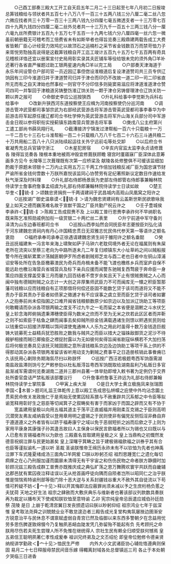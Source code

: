 <!-- { "loadSidebar": true } -->
　　○己酉工部奏三殿大工开工自天启五年二月二十三日起至七年八月初二日报竣总筭钱粮给与领状者共五百七十八万八千一百三十五两八钱三分八厘二毫二丝八忽六微应找者共三十万零一百三十三两八钱九分四厘七毫五微透支者一十三万零七百四十九两九钱四分四厘二毫二丝外兑者共一十三万九千一百五十三两三钱八分一厘六毫九丝所费银计五百九十五万七千五百一十九两七钱六分八厘四毫一丝六忽一微虽前朝册籍无可稽考而工倍费省未有如斯举者也得旨览奏三殿鼎建两载告成工大费省皆赖厂臣心计经营力效鸠庀以故顶石之运楠杉之采节省金钱数百万而禁苛恤力子来胥悦劳勚独高说得是这截筭钱粮自开工迄工竣计五百九十五万七千五百两有奇具见稽核详恪还宜以册案宣付史局用彰实录其夫匠铺车等役给银未完的须外角□羊补还著行各省直严催题过助工银两星速内角□羊以完工局
　　○户部奏天津海道于永乐年间设管仓户部司官一员近因辽事倥偬设淮粮道后复设津道赞司共三员专供辽饷因有三印今淮道归并于津道赞司归并于津仓而印仍不改故一道二印一司二印省直所无而有之自天津始也然事权一则官守不分印信多则毙窦易滋应将津道淮道津仓赞司四司一并掣回于津粮道另铸整饬淮辽饷关防一颗于津仓另铸督理津仓辽饷关防一颗以畀之报可
　　○命御史李应公巡按狭西
　　○升礼科给事中李觉斯为兵科右给事中
　　○改新升狭西河东道按察使王应楫为河南按察使仍分巡河南
　　○调游击管冲武营都司事邹宗武为右部经武营游击将军游击管英武营都司事李春华为中前游击将军起原任援辽都司佥书杜学伸为英武营游击将军升山海关兵部分司中军游击金日观以参将职衔实授蓟镇东路南营兵管游击将军事
　　○庚戌八公主府第兴工遣工部尚书薛凤翔行礼
　　○截漕接济宁锦发过津帮船一百六十只载粮十一万一千二百七十三石七斗淮帮船一百二十只载粮八万八千七百二十六石三斗通共粮二十万共用船二百八十八只派陆续起运往关外宁远前屯等处交卸
　　○以后府佥书崔凝秀充总兵官镇守浙江
　　○木星犯房宿
　　○辛亥内官监太监李永贞请修葺各  陵得旨览奏各  陵根本重地被雨冲毁宜修葺朕顾瞻  寝宫时廑寤寐厂臣深体此意筹画多方见今  长陵等三次葺理既有次第一应桥梁及  献陵各处修整俱不可缓该监细加酌裁于原题未领银十二万内止实用五万三千两工作倍加钱粮反减厂臣为国忠谋节财严谕所省金钱何啻数十万朕所嘉悦该监同心协赞劳有足纪著照新议定数目作速给发秋气渐深及时料理
　　○升礼部右侍郎杨景辰为吏部左侍郎管右侍郎事兼翰林院侍读学士詹事府詹事孟绍虞为礼部右侍郎兼翰林院侍读学士日读如故
　　○楚王华奎＜锍-釒＞颂魏忠贤捐赀一千两请建祠于武昌城内高观山凤凰窝之阳许之
　　○巡按湖广御史温皋谟＜锍-釒＞请为魏忠贤建祠有云盖斯世斯民欲歌咏我  皇上如天之德而巍荡难名故于宣猷干国之厂臣共勤尸祝云许之
　　○壬子豊城侯李承祚＜锍-釒＞陈殿工告成叙赉不及  上以殿工普行恩赉李承祚何不早纳职名既来陈乞准照勋戚例加衔一级赏银二十两纻丝二表里
　　○升宁前道中军守备刘泽清为山东边春班都司佥书
　　○巡按山西李灿然会同抚臣牟志夔按臣刘弘化请于河东建魏忠贤祠内有丹心许国精忠贯日无双雅志忧民伟代参天第一等语许之额名褒勋
　　○福府承奉司承奉正徐遇请建魏忠贤生祠于雒阳许之额名垂懿
　　○癸丑巡抚福建朱一冯言年来海上啸聚如萨子马钟六老耽伺境外者无论在福属则有朱屎老所在流突以至蔡三老向为中路所逐未几二年复归顺镇东大小址草屿之间以贼船报警今所在擒斩累累计荡馘匪朝伊歹所虑者剧贼郑芝龙与酉二老也日者中左铜山漳浦诏安等处所在告急臣檄募澳民为奇兵而舟楫未备不能飞渡也檄练乡兵而室庐自保不能远赴也檄沿海营兵省城营兵及标下亲兵应援而闻警东驰贼复西骛疲于奔命臣一身策应四面支撑盖受事三月而屡九回百结者不啻岁余矣且天下止有恨贼畏贼之人心而闽中独有德贼附贼之众志计一大创之非厚集师武臣力不可而闽库无一镮之积臣暂那藩司钱粮以应而钱粮自有正项那借将何偿还臣固不能数乞贷于该司而道将又不能不责办于臣其责办于臣者如债家之徵逋才有不应误事之虞立至而臣乞贷于该司者如寠人之抱券前尚未偿指囷之口难开闽省钱粮额数原少如京边以及加派辽饷助工等项臣何敢輙请而杂派各项银两输之度支不过九牛之一毛而留之本省便是涸鲋之斗水伏乞  皇上轸念海邦俯捐遗秉滞穗使臣得为数米之炊而不至为无米之炊若此区区者而并靳之则不如索臣于枯鱼之肆而闽事去矣抑贼所掠金钱满载遇诸生则馈以赆遇贫民则给以钱重偿以招接济厚糈以饵间谍使鬼通神人人乐为之用此时虽得十数万金钱造巨舰铸大铳募死士益精兵犹恐胜败之数我与贼共之而臣以措大之锱铢敌御货之泥沙不待艘舻相接而贼已揶揄臣之襟捉肘露以为无如彼何矣得旨闽省剧寇纵横若不大加扫荡后将何极览奏具见该抚灭贼固圉之意所请钱粮系京边及边饷助工等项干系上供的不得那动其杂派各项银两准留该省听用动支为剿贼之费事平之日造册核销此事餋痈已久该抚用心剿除务期海氛尽扫以称朕怀
　　○巡按广西汪若极题粤西军饷亟需湖南盐政盐滞则饷亏乞严敕参劾以杜私贩淂旨粤西军饷既取给湖南盐利乃私贩日多官盐渐减军需谓何览奏湖南二道并三郡州县著一体举劾即增入敕书著为定例仍于交界处所委官盘诘严禁私贩该部覆议行
　　○升詹事府詹事王祚远为礼部右侍郎兼翰林院侍读学士掌院事
　　○甲寅上疾大渐
　　○是日大学士黄立极施凤来张瑞图李国＜木普＞题司礼监王体乾传上意以殿工告成思弘帡幪之庇使中外均沾念圜土贯索民命攸关发政施仁于是焉始无使累囚轻系猥与不赦重辟共沉系郁之中令臣等拟谕宽释用彰好生之慈臣等切闻箕子之叙畴矣有害于而家凶于而国之辟而又有不协于
　　宽盖建用皇极以向用五福其道主于荡平正直威福并用刚柔互克锡之于臣则高明沉潜爕友弗友咸纳翕受以登用章用明之盛锡之于民则使非有偏党反侧慆淫非彝自弃于遵道遵义之外者皆有以跻于福寿康宁之域以免于恶弱短折之凶而后歛之于上则为家用平康身其康强子孙其逢吉故曰人主保身以保民言歛福者所以为锡也又曰既以与人已愈有言锡福者所以为歛也  三殿嘉名皆取建用皇极之义  皇上当鼎构之初慨然发德音祝纲泣罪与民更始甚矣  皇上深曙乎箕畴之旨于建极锡福歛福之训券乎其有合也臣等谨拟谕札一道以听  圣裁  圣谕朕惟帝王绵历永祚未有不以钦恤为先者也神禹泣罪下车式隆夏绪成汤三面角□羊网爰  □朕以眇躬丕绍  祖烈思踵宽仁之遗化每切痌瘝之在心乃刑服加谨而圜扉未清得无有干宇宙之和伤伤民物之命者朕方静摄时加轸顾况兹三殿告成群工普赉亦既推庆成之典弘旷荡之恩万舞腾欢寰宇共跃而自畿辅达郡邑犹有累囚夜泣释诖误以无从抢首画呼徒向隅而自陨者岂所以昭同仁之治乎朕惟是惴惴焉特谕刑部等衙门除十恶大逆与关系封疆钱谷重大不赦外其自徒流以下苟情可矜疑不妨＜宀十见＞释以开其悔即法应蔽罪尚须未减以予之生庶桁杨负慝之夫犹荷  天地之好生法  祖宗之肆赦而大敷庆典乐与维新者也著该部议列款数具奏朕再为裁定以播布天下使咸知朕钦恤至意特谕  乙卯  宪宗纯皇帝忌辰遣应城伯孙廷勋祭  茂陵  是日  上崩于乾清宫翼日发丧颁遗诏曰朕以眇躬仰绍  祖宗鸿业七年于兹深惟  皇考取法尧舜之训兢兢业业不敢怠遑迩者三殿告成光复堂构夷氛屡挫边圉渐安方锐意治平与民休息不谓禀赋虚弱自青宫已然及临御以来东西多警朝夕在念益用忧劳多思伤脾遂致绵惙今乃复触夙恙衄血陡发凭几弥留殆不能起有负  先考顾托之命朕用尽伤若夫死生尝理人所不免惟在继统得人  宗社生民有赖全归顺受朕何憾焉  皇五弟信王聪明夙著仁孝性成爰奉  祖训兄终弟及之文丕绍伦  即皇帝位勉修令德亲贤纳规讲学勤政＜宀十见＞恤民生严修
　　内外大小文武诸臣协心辅佐恪遵典则保固  易月二十七日释服毋禁民间音乐嫁  得輙离封域各处总督镇巡三司  各止于本处朝夕哭临三日进香

